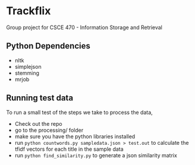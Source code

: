 Trackflix
=========

Group project for CSCE 470 - Information Storage and Retrieval

Python Dependencies
-------------------
- nltk
- simplejson
- stemming
- mrjob


Running test data
-----------------

To run a small test of the steps we take to process the data,

- Check  out the repo
- go to the processing/ folder
- make sure you have the python libraries installed
- run `python countwords.py sampledata.json > test.out` to calculate the tfidf vectors for each title in the sample data
- run `python find_similarity.py` to generate a json similarity matrix
